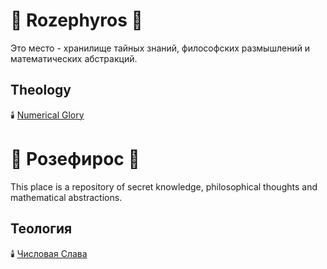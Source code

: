 # 🌹 Rozephyros 🌹
Это место - хранилище тайных знаний, философских размышлений и математических абстракций.
## Theology
🕯️ [Numerical Glory](numericalglory.md)

# 🌹 Розефирос 🌹
This place is a repository of secret knowledge, philosophical thoughts and mathematical abstractions.
## Теология
🕯️ [Числовая Слава](numericalglory.md)
